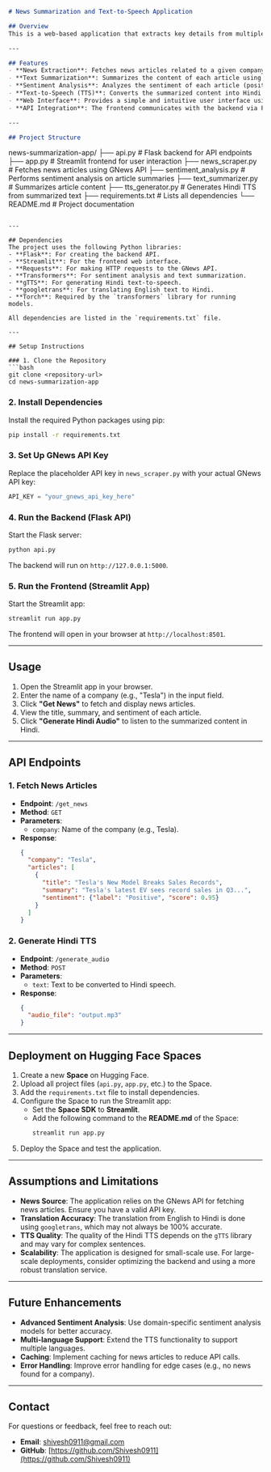 ```md
# News Summarization and Text-to-Speech Application

## Overview
This is a web-based application that extracts key details from multiple news articles related to a given company, performs sentiment analysis, conducts a comparative analysis, and generates a text-to-speech (TTS) output in Hindi. The tool allows users to input a company name and receive a structured sentiment report along with an audio output.

---

## Features
- **News Extraction**: Fetches news articles related to a given company using the GNews API.
- **Text Summarization**: Summarizes the content of each article using the `distilbart-cnn-12-6` model.
- **Sentiment Analysis**: Analyzes the sentiment of each article (positive, negative, or neutral) using a pre-trained sentiment analysis model.
- **Text-to-Speech (TTS)**: Converts the summarized content into Hindi speech using `gTTS`.
- **Web Interface**: Provides a simple and intuitive user interface using Streamlit.
- **API Integration**: The frontend communicates with the backend via Flask APIs.

---

## Project Structure
```
news-summarization-app/
├── api.py                 # Flask backend for API endpoints
├── app.py                 # Streamlit frontend for user interaction
├── news_scraper.py        # Fetches news articles using GNews API
├── sentiment_analysis.py  # Performs sentiment analysis on article summaries
├── text_summarizer.py     # Summarizes article content
├── tts_generator.py       # Generates Hindi TTS from summarized text
├── requirements.txt       # Lists all dependencies
└── README.md              # Project documentation
```

---

## Dependencies
The project uses the following Python libraries:
- **Flask**: For creating the backend API.
- **Streamlit**: For the frontend web interface.
- **Requests**: For making HTTP requests to the GNews API.
- **Transformers**: For sentiment analysis and text summarization.
- **gTTS**: For generating Hindi text-to-speech.
- **googletrans**: For translating English text to Hindi.
- **Torch**: Required by the `transformers` library for running models.

All dependencies are listed in the `requirements.txt` file.

---

## Setup Instructions

### 1. Clone the Repository
```bash
git clone <repository-url>
cd news-summarization-app
```

### 2. Install Dependencies
Install the required Python packages using pip:
```bash
pip install -r requirements.txt
```

### 3. Set Up GNews API Key
Replace the placeholder API key in `news_scraper.py` with your actual GNews API key:
```python
API_KEY = "your_gnews_api_key_here"
```

### 4. Run the Backend (Flask API)
Start the Flask server:
```bash
python api.py
```
The backend will run on `http://127.0.0.1:5000`.

### 5. Run the Frontend (Streamlit App)
Start the Streamlit app:
```bash
streamlit run app.py
```
The frontend will open in your browser at `http://localhost:8501`.

---

## Usage

1. Open the Streamlit app in your browser.
2. Enter the name of a company (e.g., "Tesla") in the input field.
3. Click **"Get News"** to fetch and display news articles.
4. View the title, summary, and sentiment of each article.
5. Click **"Generate Hindi Audio"** to listen to the summarized content in Hindi.

---

## API Endpoints

### 1. Fetch News Articles
- **Endpoint**: `/get_news`
- **Method**: `GET`
- **Parameters**:
  - `company`: Name of the company (e.g., Tesla).
- **Response**:
  ```json
  {
    "company": "Tesla",
    "articles": [
      {
        "title": "Tesla's New Model Breaks Sales Records",
        "summary": "Tesla's latest EV sees record sales in Q3...",
        "sentiment": {"label": "Positive", "score": 0.95}
      }
    ]
  }
  ```

### 2. Generate Hindi TTS
- **Endpoint**: `/generate_audio`
- **Method**: `POST`
- **Parameters**:
  - `text`: Text to be converted to Hindi speech.
- **Response**:
  ```json
  {
    "audio_file": "output.mp3"
  }
  ```

---

## Deployment on Hugging Face Spaces

1. Create a new **Space** on Hugging Face.
2. Upload all project files (`api.py`, `app.py`, etc.) to the Space.
3. Add the `requirements.txt` file to install dependencies.
4. Configure the Space to run the Streamlit app:
   - Set the **Space SDK** to **Streamlit**.
   - Add the following command to the **README.md** of the Space:
     ```bash
     streamlit run app.py
     ```
5. Deploy the Space and test the application.

---

## Assumptions and Limitations

- **News Source**: The application relies on the GNews API for fetching news articles. Ensure you have a valid API key.
- **Translation Accuracy**: The translation from English to Hindi is done using `googletrans`, which may not always be 100% accurate.
- **TTS Quality**: The quality of the Hindi TTS depends on the `gTTS` library and may vary for complex sentences.
- **Scalability**: The application is designed for small-scale use. For large-scale deployments, consider optimizing the backend and using a more robust translation service.

---

## Future Enhancements

- **Advanced Sentiment Analysis**: Use domain-specific sentiment analysis models for better accuracy.
- **Multi-language Support**: Extend the TTS functionality to support multiple languages.
- **Caching**: Implement caching for news articles to reduce API calls.
- **Error Handling**: Improve error handling for edge cases (e.g., no news found for a company).

---

## Contact

For questions or feedback, feel free to reach out:

- **Email**: [shivesh0911@gmail.com](mailto:shivesh0911@gmail.com)
- **GitHub**: [https://github.com/Shivesh0911](https://github.com/Shivesh0911)
```
